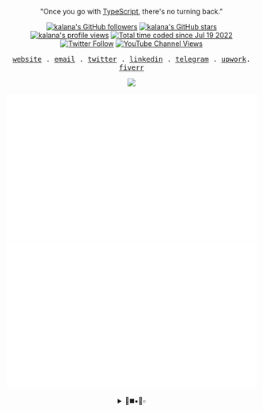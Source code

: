 <!--[github profile card](https://readme-cards.vercel.app/profile-card?name=kalanakt&subtitle=FRONT%20END%20DEVELOPER)
-->

<p align="center">"Once you go with <a href="https://github.com/microsoft/TypeScript">TypeScript</a>, there's no turning back."</p>
<p align="center">
<a title="kalana's GitHub followers " href="https://github.com/kalanakt" ><img src="https://img.shields.io/github/followers/kalanakt?style=social" alt="kalana's GitHub followers"></a>
<a title="GitHub stars " href="https://github.com/kalanakt" ><img src="https://img.shields.io/github/stars/kalanakt?style=social" alt="kalana's GitHub stars "></a>
<a title="kalana's profile views " href="https://github.com/kalanakt" ><img src="https://komarev.com/ghpvc/?username=kalanakt&label=Profile%20views" alt="kalana's profile views"></a>
<a title="kalana's wakatime stats" href="https://wakatime.com/@02730fe5-73e8-4bcc-8539-6b00eeae1e15"><img src="https://wakatime.com/badge/user/02730fe5-73e8-4bcc-8539-6b00eeae1e15.svg" alt="Total time coded since Jul 19 2022" /></a>
<a title="Twitter Follow" href="https://twitter.com/kalanakt__" ><img alt="Twitter Follow" src="https://img.shields.io/twitter/follow/kalanakt__?label=follow&style=social"></a>
<a title="YouTube Channel Views" href="https://bit.ly/iamktyoutube" ><img alt="YouTube Channel Views" src="https://img.shields.io/youtube/channel/views/UC6LqyY4t6lYLBb1iQxxiL3Q?style=social"></a>
</p>

<p align="center">
  <samp>
    <a href="http://kalanakt.vercel.app/">website</a> .
    <a href="mailto:e19198@eng.pdn.ac.lk">email</a> .
    <a href="https://twitter.com/kalanakt__">twitter</a> .
    <a href="https://www.linkedin.com/in/kalanakt">linkedin</a> .
    <a href="https://t.me/kinu6">telegram</a> .
    <a href="https://www.upwork.com/freelancers/~01117162318f682780">upwork</a>.
    <a href="http://www.fiverr.com/kalanakt">fiverr</a>
  </samp>
</p>
 
<p align="center">
  <a href="https://skillicons.dev">
    <img src="https://skillicons.dev/icons?i=astro,docker,figma,flutter,go,kotlin,mongodb,nextjs,nodejs,nuxtjs,py,react,remix,rust,solidjs,svelte,tailwind,ts,vite,vue&perline=10" />
  </a>
</p>

<p align="center">
  <img src="https://github.com/kalanakt/kalanakt/blob/main/generated/overview.svg#gh-dark-mode-only" alt="GitHub Statistics Card" title="GitHub Statistics"/>
  <img src="https://github.com/kalanakt/kalanakt/blob/main/generated/languages.svg#gh-dark-mode-only" alt="Used Languages Card" title="Used Languages"/>
</p>

<details align="center">
  <summary>🔘◼️▪️🔷▫️</summary>

  <br/>
  <h1><i>You just crack the code!</i></h1>
  <img src="https://wakatime.com/share/@codexo/9729510c-9a79-4f11-a835-47ca9e7717a9.svg" width="400px" alt="kalanakt wakatime lang stats"/>
  <img src="https://wakatime.com/share/@codexo/47102c68-927b-4c60-9c39-7c4a55b76d7d.svg" width="400px" alt="kalanakt wakatime cording stats"/>
  <img src="https://wakatime.com/share/@codexo/a9f667a1-fc8f-42b3-ac9f-e36780faf639.svg" width="400px" alt="kalanakt wakatime editor stats"/>
  <img src="https://wakatime.com/share/@codexo/af2688cf-f931-4fda-8d6e-73d93bfca1d6.svg" width="400px" alt="kalanakt wakatime os stats"/>
  <img src="https://wakatime.com/share/@codexo/8f52d239-afd9-48d6-bb5f-b8d22c2af304.svg" width="400px" alt="kalanakt wakatime debug stats"/>
</details>
    
<!--  <p align="center">
  <img src="https://count.getloli.com/get/@:kalanakt" alt=":kalanakt" />
</p>  -->
<!-- Edit here -->

<!--
| [![github repo card](https://readme-cards.vercel.app/repo-card?name=kalanakt&repo=All-Url-Uploader)](https://github.com/kalanakt/All-Url-Uploader) |  [![github repo card](https://readme-cards.vercel.app/repo-card?name=kalanakt&repo=buymeacoffee)](https://github.com/kalanakt/buymeacoffee)  |
|---|---|
| ![github repo card](https://readme-cards.vercel.app/repo-card?name=kalanakt&repo=github-readme-cards)  | ![github repo card](https://readme-cards.vercel.app/repo-card?name=kalanakt&repo=nuxtailwind )  |
|  ![github repo card](https://readme-cards.vercel.app/repo-card?name=kalanakt&repo=cv-site  ) |  ![github repo card](https://readme-cards.vercel.app/repo-card?name=kalanakt&repo=react-svg-icons) | 
-->



